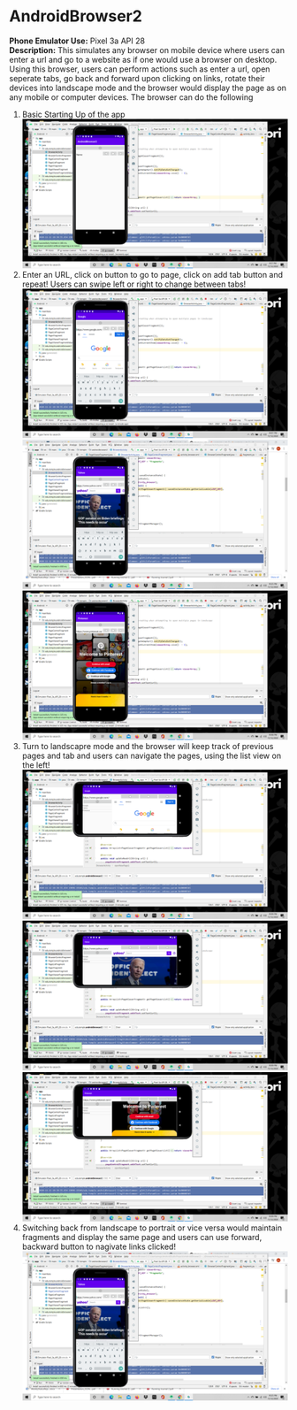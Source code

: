 # AndroidBrowser2
**Phone Emulator Use:** Pixel 3a API 28 \
**Description:** This simulates any browser on mobile device where users can enter a url and go to a website as if one would use a browser on desktop. Using this browser,
users can perform actions such as enter a url, open seperate tabs, go back and forward upon clicking on links, rotate their devices into landscape mode and the browser would
display the page as on any mobile or computer devices. The browser can do the following
1. Basic Starting Up of the app
![Image1](https://github.com/annguyen2790/AndroidBrowser2/blob/master/lAB/Screenshot%20(42).png)
2. Enter an URL, click on button to go to page, click on add tab button and repeat! Users can swipe left or right to change between tabs!
![Image2](https://github.com/annguyen2790/AndroidBrowser2/blob/master/lAB/Screenshot%20(53).png)
![Image3](https://github.com/annguyen2790/AndroidBrowser2/blob/master/lAB/Screenshot%20(64).png)
![Image4](https://github.com/annguyen2790/AndroidBrowser2/blob/master/lAB/Screenshot%20(55).png)
3. Turn to landscapre mode and the browser will keep track of previous pages and tab and users can navigate the pages, using the list view on the left!
![Image5](https://github.com/annguyen2790/AndroidBrowser2/blob/master/lAB/Screenshot%20(56).png)
![Image6](https://github.com/annguyen2790/AndroidBrowser2/blob/master/lAB/Screenshot%20(57).png)
![Image7](https://github.com/annguyen2790/AndroidBrowser2/blob/master/lAB/Screenshot%20(58).png)
4. Switching back from landscape to portrait or vice versa would maintain fragments and display the same page and users can use forward, backward button to nagivate links clicked!
![Image8](https://github.com/annguyen2790/AndroidBrowser2/blob/master/lAB/Screenshot%20(64).png)
